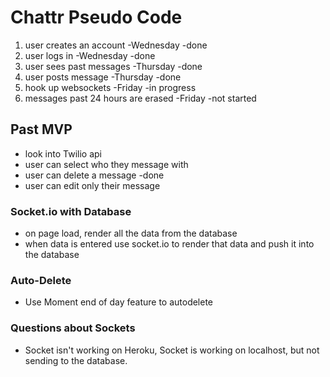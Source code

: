 # Chattr Pseudo Code
1. user creates an account -Wednesday -done
2. user logs in -Wednesday -done
3. user sees past messages -Thursday -done
4. user posts message -Thursday -done
5. hook up websockets -Friday -in progress
6. messages past 24 hours are erased -Friday -not started

## Past MVP
- look into Twilio api
- user can select who they message with
- user can delete a message -done
- user can edit only their message

### Socket.io with Database
- on page load, render all the data from the database
- when data is entered use socket.io to render that data and push it into the database

### Auto-Delete
- Use Moment end of day feature to autodelete

### Questions about Sockets
- Socket isn't working on Heroku, Socket is working on localhost, but not sending to the database.
